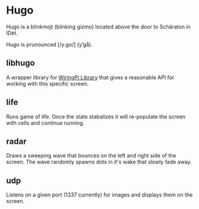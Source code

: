 # Hugo

Hugo is a blinkmojt (blinking gizmo) located above the door to Schäraton in IDét.

Hugo is prunounced \[/y.go/] (y’gå).

## libhugo

A wrapper library for [WiringPi Library](https://github.com/WiringPi/WiringPi)
that gives a reasonable API for working with this specific screen.

## life

Runs game of life. Once the state stabalizes it will re-populate the screen
with cells and continue running.

## radar

Draws a sweeping wave that bounces on the left and right side of the screen.
The wave randomly spawns dots in it's wake that slowly fade away.

## udp

Listens on a given port (1337 currently) for images and displays them on the screen.
